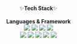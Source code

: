 <div align="center">✨<Strong>Tech Stack</Strong>✨<div align="center"><div align="center"><br/>


<div align="center"><Strong>Languages & Framework</Strong><div align="center">
<img src="https://img.shields.io/badge/Java-007396?style=flat&logo=Java&logoColor=white"> 
<img src="https://img.shields.io/badge/HTML5-E34F26?style=flat&logo=HTML5&logoColor=white">
<img src="https://img.shields.io/badge/CSS3-%231572B6?style=flat&logo=CSS3&logoColor=white">
<img src="https://img.shields.io/badge/JavaScript-F7DF1E?style=flat&logo=JavaScript&logoColor=white"></br>
<img src="https://img.shields.io/badge/SQLite-003B57?style=flat&logo=/SQLite&logoColor=white">
<img src="https://img.shields.io/badge/MYSQL-4479A1?style=flat&logo=MYSQL&logoColor=white">
<img src="https://img.shields.io/badge/C%23-512BD4?style=flat&logo=c-sharp&logoColor=white">
<img src="https://img.shields.io/badge/Next.js-000000?style=flat&logo=Next.js&logoColor=white">
<img src="https://img.shields.io/badge/Python-3776AB?style=flat&logo=Python&logoColor=white">


